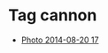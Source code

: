 <!--
title: Tag cannon
date: 2020-06-28T14:55:35.332Z
tags:
-->
# Tag cannon

 * [Photo 2014-08-20 17](95295040017.md)